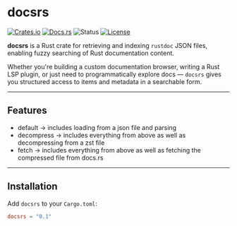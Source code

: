 # docsrs

[![Crates.io](https://img.shields.io/crates/v/docsrs.svg)](https://crates.io/crates/docsrs)
[![Docs.rs](https://docs.rs/docsrs/badge.svg)](https://docs.rs/docsrs)
![Status](https://img.shields.io/badge/status-beta-orange)
[![License](https://img.shields.io/crates/l/docsrs.svg)](https://crates.io/crates/docsrs)

**docsrs** is a Rust crate for retrieving and indexing `rustdoc` JSON files, enabling fuzzy searching of Rust documentation content.

Whether you're building a custom documentation browser, writing a Rust LSP plugin, or just need to programmatically explore docs — `docsrs` gives you structured access to items and metadata in a searchable form.

---

## Features

- default -> includes loading from a json file and parsing
- decompress -> includes everything from above as well as decompressing from a zst file
- fetch -> includes everything from above as well as fetching the compressed file from docs.rs

---

## Installation

Add `docsrs` to your `Cargo.toml`:

```toml
docsrs = "0.1"
```
